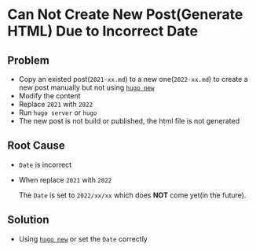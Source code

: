 # Can Not Create New Post(Generate HTML) Due to Incorrect Date

## Problem
* Copy an existed post(`2021-xx.md`) to a new one(`2022-xx.md`) to create a new post manually but not using [`hugo new`](https://gohugo.io/commands/hugo_new/)
* Modify the content
* Replace `2021` with `2022`
* Run `hugo server` or `hugo`
* The new post is not build or published, the html file is not generated


## Root Cause
* `Date` is incorrect
* When replace `2021` with `2022`

  The `Date` is set to `2022/xx/xx` which does **NOT** come yet(in the future).

## Solution
* Using [`hugo new`](https://gohugo.io/commands/hugo_new/) or set the `Date` correctly 
